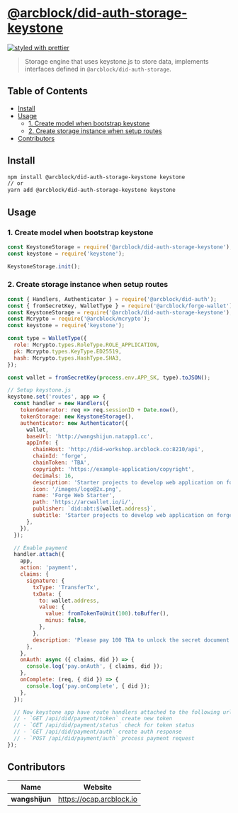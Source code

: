 # [**@arcblock/did-auth-storage-keystone**](https://github.com/arcblock/forge-js)

[![styled with prettier](https://img.shields.io/badge/styled_with-prettier-ff69b4.svg)](https://github.com/prettier/prettier)

> Storage engine that uses keystone.js to store data, implements interfaces defined in `@arcblock/did-auth-storage`.


## Table of Contents

* [Install](#install)
* [Usage](#usage)
  * [1. Create model when bootstrap keystone](#1-create-model-when-bootstrap-keystone)
  * [2. Create storage instance when setup routes](#2-create-storage-instance-when-setup-routes)
* [Contributors](#contributors)


## Install

```sh
npm install @arcblock/did-auth-storage-keystone keystone
// or
yarn add @arcblock/did-auth-storage-keystone keystone
```


## Usage

### 1. Create model when bootstrap keystone

```js
const KeystoneStorage = require('@arcblock/did-auth-storage-keystone');
const keystone = require('keystone');

KeystoneStorage.init();
```

### 2. Create storage instance when setup routes

```js
const { Handlers, Authenticator } = require('@arcblock/did-auth');
const { fromSecretKey, WalletType } = require('@arcblock/forge-wallet');
const KeystoneStorage = require('@arcblock/did-auth-storage-keystone');
const Mcrypto = require('@arcblock/mcrypto');
const keystone = require('keystone');

const type = WalletType({
  role: Mcrypto.types.RoleType.ROLE_APPLICATION,
  pk: Mcrypto.types.KeyType.ED25519,
  hash: Mcrypto.types.HashType.SHA3,
});

const wallet = fromSecretKey(process.env.APP_SK, type).toJSON();

// Setup keystone.js
keystone.set('routes', app => {
  const handler = new Handlers({
    tokenGenerator: req => req.sessionID + Date.now(),
    tokenStorage: new KeystoneStorage(),
    authenticator: new Authenticator({
      wallet,
      baseUrl: 'http://wangshijun.natapp1.cc',
      appInfo: {
        chainHost: 'http://did-workshop.arcblock.co:8210/api',
        chainId: 'forge',
        chainToken: 'TBA',
        copyright: 'https://example-application/copyright',
        decimals: 16,
        description: 'Starter projects to develop web application on forge',
        icon: '/images/logo@2x.png',
        name: 'Forge Web Starter',
        path: 'https://arcwallet.io/i/',
        publisher: `did:abt:${wallet.address}`,
        subtitle: 'Starter projects to develop web application on forge',
      },
    }),
  });

  // Enable payment
  handler.attach({
    app,
    action: 'payment',
    claims: {
      signature: {
        txType: 'TransferTx',
        txData: {
          to: wallet.address,
          value: {
            value: fromTokenToUnit(100).toBuffer(),
            minus: false,
          },
        },
        description: 'Please pay 100 TBA to unlock the secret document',
      },
    },
    onAuth: async ({ claims, did }) => {
      console.log('pay.onAuth', { claims, did });
    },
    onComplete: (req, { did }) => {
      console.log('pay.onComplete', { did });
    },
  });

  // Now keystone app have route handlers attached to the following url
  // - `GET /api/did/payment/token` create new token
  // - `GET /api/did/payment/status` check for token status
  // - `GET /api/did/payment/auth` create auth response
  // - `POST /api/did/payment/auth` process payment request
});
```


## Contributors

| Name           | Website                    |
| -------------- | -------------------------- |
| **wangshijun** | <https://ocap.arcblock.io> |
